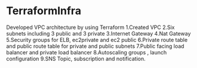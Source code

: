 # TerraformInfra
Developed VPC architecture by using Terraform 1.Created VPC 2.Six subnets including 3 public and 3 private 3.Internet Gateway 4.Nat Gateway 5.Security groups for ELB, ec2private and ec2 public 6.Private route table and public route table for private and public subnets 7.Public facing load balancer and private load balancer 8.Autoscaling groups , launch configuration 9.SNS Topic, subscription and notification.
